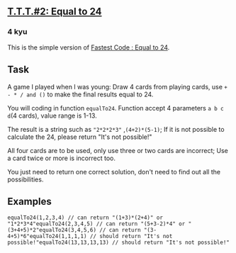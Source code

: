 <h2><a href=https://www.codewars.com/kata/574be65a974b95eaf40008da/train/javascript target="_blank">T.T.T.#2: Equal to 24</a></h2><h3>4 kyu</h3><p>This is the simple version of <a href="http://www.codewars.com/kata/574e890e296e412a0400149c" data-turbolinks="false" target="_blank">Fastest Code : Equal to 24</a>. </p><h2 id="task">Task</h2><p>A game I played when I was young: Draw 4 cards from playing cards, use <code>+ - * / and ()</code> to make the final results equal to 24.</p><p>You will coding in function <code>equalTo24</code>. Function accept 4 parameters <code>a b c d</code>(4 cards), value range is 1-13.</p><p>The result is a string such as <code>"2*2*2*3"</code> ,<code>(4+2)*(5-1)</code>; If it is not possible to calculate the 24, please return "It's not possible!"</p><p>All four cards are to be used, only use three or two cards are incorrect; Use a card twice or more is incorrect too.</p><p>You just need to return one correct solution, don't need to find out all the possibilities.</p><h2 id="examples">Examples</h2><pre><code class="language-javascript"><span class="cm-variable">equalTo24</span>(<span class="cm-number">1</span>,<span class="cm-number">2</span>,<span class="cm-number">3</span>,<span class="cm-number">4</span>) <span class="cm-comment">// can return "(1+3)*(2+4)" or "1*2*3*4"</span><span class="cm-variable">equalTo24</span>(<span class="cm-number">2</span>,<span class="cm-number">3</span>,<span class="cm-number">4</span>,<span class="cm-number">5</span>) <span class="cm-comment">// can return "(5+3-2)*4" or "(3+4+5)*2"</span><span class="cm-variable">equalTo24</span>(<span class="cm-number">3</span>,<span class="cm-number">4</span>,<span class="cm-number">5</span>,<span class="cm-number">6</span>) <span class="cm-comment">// can return "(3-4+5)*6"</span><span class="cm-variable">equalTo24</span>(<span class="cm-number">1</span>,<span class="cm-number">1</span>,<span class="cm-number">1</span>,<span class="cm-number">1</span>) <span class="cm-comment">// should return "It's not possible!"</span><span class="cm-variable">equalTo24</span>(<span class="cm-number">13</span>,<span class="cm-number">13</span>,<span class="cm-number">13</span>,<span class="cm-number">13</span>) <span class="cm-comment">// should return "It's not possible!"</span></code></pre><pre style="display: none;"><code class="language-coffeescript"><span class="cm-variable">equalTo24</span><span class="cm-punctuation">(</span><span class="cm-number">1</span><span class="cm-punctuation">,</span><span class="cm-number">2</span><span class="cm-punctuation">,</span><span class="cm-number">3</span><span class="cm-punctuation">,</span><span class="cm-number">4</span><span class="cm-punctuation">)</span> <span class="cm-comment"># can return "(1+3)*(2+4)" or "1*2*3*4"</span><span class="cm-variable">equalTo24</span><span class="cm-punctuation">(</span><span class="cm-number">2</span><span class="cm-punctuation">,</span><span class="cm-number">3</span><span class="cm-punctuation">,</span><span class="cm-number">4</span><span class="cm-punctuation">,</span><span class="cm-number">5</span><span class="cm-punctuation">)</span> <span class="cm-comment"># can return "(5+3-2)*4" or "(3+4+5)*2"</span><span class="cm-variable">equalTo24</span><span class="cm-punctuation">(</span><span class="cm-number">3</span><span class="cm-punctuation">,</span><span class="cm-number">4</span><span class="cm-punctuation">,</span><span class="cm-number">5</span><span class="cm-punctuation">,</span><span class="cm-number">6</span><span class="cm-punctuation">)</span> <span class="cm-comment"># can return "(3-4+5)*6"</span><span class="cm-variable">equalTo24</span><span class="cm-punctuation">(</span><span class="cm-number">1</span><span class="cm-punctuation">,</span><span class="cm-number">1</span><span class="cm-punctuation">,</span><span class="cm-number">1</span><span class="cm-punctuation">,</span><span class="cm-number">1</span><span class="cm-punctuation">)</span> <span class="cm-comment"># should return "It's not possible!"</span><span class="cm-variable">equalTo24</span><span class="cm-punctuation">(</span><span class="cm-number">13</span><span class="cm-punctuation">,</span><span class="cm-number">13</span><span class="cm-punctuation">,</span><span class="cm-number">13</span><span class="cm-punctuation">,</span><span class="cm-number">13</span><span class="cm-punctuation">)</span> <span class="cm-comment"># should return "It's not possible!"</span></code></pre>